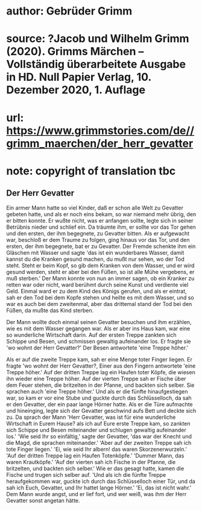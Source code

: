 # author: Gebrüder Grimm
# source: ?Jacob und Wilhelm Grimm (2020). Grimms Märchen – Vollständig überarbeitete Ausgabe in HD. Null Papier Verlag, 10. Dezember 2020, 1. Auflage
# url: https://www.grimmstories.com/de//grimm_maerchen/der_herr_gevatter
# note: copyright of translation tbc

## Der Herr Gevatter 

Ein armer Mann hatte so viel Kinder, daß er schon alle Welt zu Gevatter
gebeten hatte, und als er noch eins bekam, so war niemand mehr übrig,
den er bitten konnte. Er wußte nicht, was er anfangen sollte, legte sich
in seiner Betrübnis nieder und schlief ein. Da träumte ihm, er sollte
vor das Tor gehen und den ersten, der ihm begegnete, zu Gevatter bitten.
Als er aufgewacht war, beschloß er dem Traume zu folgen, ging hinaus vor
das Tor, und den ersten, der ihm begegnete, bat er zu Gevatter. Der
Fremde schenkte ihm ein Gläschen mit Wasser und sagte 'das ist ein
wunderbares Wasser, damit kannst du die Kranken gesund machen, du mußt
nur sehen, wo der Tod steht. Steht er beim Kopf, so gib dem Kranken von
dem Wasser, und er wird gesund werden, steht er aber bei den Füßen, so
ist alle Mühe vergebens, er muß sterben.' Der Mann konnte von nun an
immer sagen, ob ein Kranker zu retten war oder nicht, ward berühmt durch
seine Kunst und verdiente viel Geld. Einmal ward er zu dem Kind des
Königs gerufen, und als er eintrat, sah er den Tod bei dem Kopfe stehen
und heilte es mit dem Wasser, und so war es auch bei dem zweitenmal,
aber das drittemal stand der Tod bei den Füßen, da mußte das Kind
sterben.

Der Mann wollte doch einmal seinen Gevatter besuchen und ihm erzählen,
wie es mit dem Wasser gegangen war. Als er aber ins Haus kam, war eine
so wunderliche Wirtschaft darin. Auf der ersten Treppe zankten sich
Schippe und Besen, und schmissen gewaltig aufeinander los. Er fragte sie
'wo wohnt der Herr Gevatter?' Der Besen antwortete 'eine Treppe
höher.'

Als er auf die zweite Treppe kam, sah er eine Menge toter Finger liegen.
Er fragte 'wo wohnt der Herr Gevatter?, Einer aus den Fingern
antwortete 'eine Treppe höher.' Auf der dritten Treppe lag ein Haufen
toter Köpfe, die wiesen ihn wieder eine Treppe höher. Auf der vierten
Treppe sah er Fische über dem Feuer stehen, die britzelten in der
Pfanne, und backten sich selber. Sie sprachen auch 'eine Treppe
höher.' Und als er die fünfte hinaufgestiegen war, so kam er vor eine
Stube und guckte durch das Schlüsselloch, da sah er den Gevatter, der
ein paar lange Hörner hatte. Als er die Türe aufmachte und hineinging,
legte sich der Gevatter geschwind aufs Bett und deckte sich zu. Da
sprach der Mann 'Herr Gevatter, was ist für eine wunderliche Wirtschaft
in Eurem Hause? als ich auf Eure erste Treppe kam, so zankten sich
Schippe und Besen miteinander und schlugen gewaltig aufeinander los.'
'Wie seid Ihr so einfältig,' sagte der Gevatter, 'das war der Knecht
und die Magd, die sprachen miteinander.' 'Aber auf der zweiten Treppe
sah ich tote Finger liegen.' 'Ei, wie seid Ihr albern! das waren
Skorzenerwurzeln.' 'Auf der dritten Treppe lag ein Haufen
Totenköpfe.' 'Dummer Mann, das waren Krautköpfe.' 'Auf der vierten
sah ich Fische in der Pfanne, die britzelten, und backten sich selber.'
Wie er das gesagt hatte, kamen die Fische und trugen sich selber auf.
'Und als ich die fünfte Treppe heraufgekommen war, guckte ich durch das
Schlüsselloch einer Tür, und da sah ich Euch, Gevatter, und Ihr hattet
lange Hörner.' 'Ei, das ist nicht wahr.' Dem Mann wurde angst, und er
lief fort, und wer weiß, was ihm der Herr Gevatter sonst angetan hätte.
